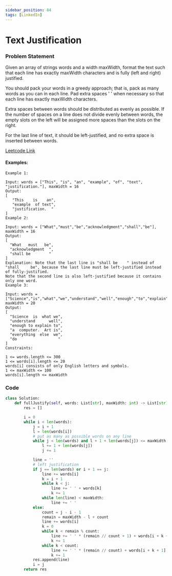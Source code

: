 ```yaml
---
sidebar_position: 84
tags: [LinkedIn]
---
```


# Text Justification

### Problem Statement

Given an array of strings words and a width maxWidth, format the text such that each line has exactly maxWidth characters and is fully (left and right) justified.

You should pack your words in a greedy approach; that is, pack as many words as you can in each line. Pad extra spaces ' ' when necessary so that each line has exactly maxWidth characters.

Extra spaces between words should be distributed as evenly as possible. If the number of spaces on a line does not divide evenly between words, the empty slots on the left will be assigned more spaces than the slots on the right.

For the last line of text, it should be left-justified, and no extra space is inserted between words.

[Leetcode Link](https://leetcode.com/problems/text-justification/)

#### Examples:

```
Example 1:

Input: words = ["This", "is", "an", "example", "of", "text", "justification."], maxWidth = 16
Output:
[
   "This    is    an",
   "example  of text",
   "justification.  "
]
Example 2:

Input: words = ["What","must","be","acknowledgment","shall","be"], maxWidth = 16
Output:
[
  "What   must   be",
  "acknowledgment  ",
  "shall be        "
]
Explanation: Note that the last line is "shall be    " instead of "shall     be", because the last line must be left-justified instead of fully-justified.
Note that the second line is also left-justified because it contains only one word.
Example 3:

Input: words = ["Science","is","what","we","understand","well","enough","to","explain","to","a","computer.","Art","is","everything","else","we","do"], maxWidth = 20
Output:
[
  "Science  is  what we",
  "understand      well",
  "enough to explain to",
  "a  computer.  Art is",
  "everything  else  we",
  "do                  "
]
Constraints:

1 <= words.length <= 300
1 <= words[i].length <= 20
words[i] consists of only English letters and symbols.
1 <= maxWidth <= 100
words[i].length <= maxWidth

```

### Code

```python title="Python3 Code"
class Solution:
    def fullJustify(self, words: List[str], maxWidth: int) -> List[str]:
        res = []

        i = 0
        while i < len(words):
            j = i + 1
            l = len(words[i])
            # put as many as possible words on any line
            while j < len(words) and l + 1 + len(words[j]) <= maxWidth:
                l += 1 + len(words[j])
                j += 1

            line = ''
            # left justification
            if j == len(words) or i + 1 == j:
                line += words[i]
                k = i + 1
                while k < j:
                    line += ' ' + words[k]
                    k += 1
                while len(line) < maxWidth:
                    line += ' '
            else:
                count = j - i - 1
                remain = maxWidth - l + count
                line += words[i]
                k = 0
                while k < remain % count:
                    line += ' ' * (remain // count + 1) + words[i + k + 1]
                    k += 1
                while k < count:
                    line += ' ' * (remain // count) + words[i + k + 1]
                    k += 1
            res.append(line)
            i = j
        return res
```
